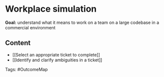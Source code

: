 # Workplace simulation

**Goal:** understand what it means to work on a team on a large codebase in a commercial environment

## Content
- [[Select an appropriate ticket to complete]]
- [[Identify and clarify ambiguities in a ticket]]

Tags: #OutcomeMap